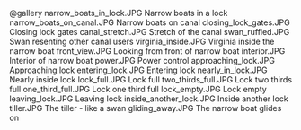 @gallery
narrow_boats_in_lock.JPG		Narrow boats in a lock
narrow_boats_on_canal.JPG		Narrow boats on canal
closing_lock_gates.JPG		Closing lock gates
canal_stretch.JPG		Stretch of the canal
swan_ruffled.JPG		Swan resenting other canal users
virginia_inside.JPG		Virginia inside the narrow boat
front_view.JPG		Looking from front of narrow boat
interior.JPG		Interior of narrow boat
power.JPG		Power control
approaching_lock.JPG		Approaching lock
entering_lock.JPG		Entering lock
nearly_in_lock.JPG		Nearly inside lock
lock_full.JPG		Lock full
two_thirds_full.JPG		Lock two thirds full
one_third_full.JPG		Lock one third full
lock_empty.JPG		Lock empty
leaving_lock.JPG		Leaving lock
inside_another_lock.JPG		Inside another lock
tiller.JPG		The tiller - like a swan
gliding_away.JPG		The narrow boat glides on
